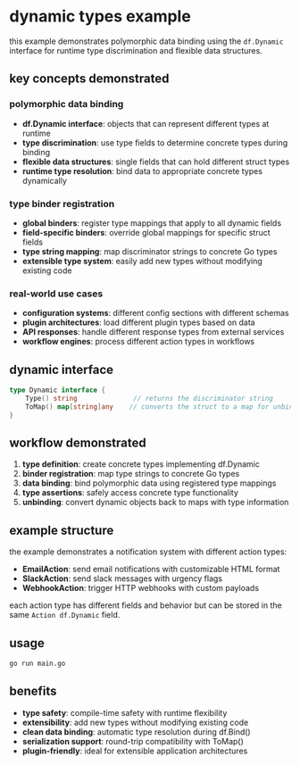 # dynamic types example

this example demonstrates polymorphic data binding using the `df.Dynamic` interface for runtime type discrimination and flexible data structures.

## key concepts demonstrated

### **polymorphic data binding**
- **df.Dynamic interface**: objects that can represent different types at runtime
- **type discrimination**: use type fields to determine concrete types during binding
- **flexible data structures**: single fields that can hold different struct types
- **runtime type resolution**: bind data to appropriate concrete types dynamically

### **type binder registration**
- **global binders**: register type mappings that apply to all dynamic fields
- **field-specific binders**: override global mappings for specific struct fields
- **type string mapping**: map discriminator strings to concrete Go types
- **extensible type system**: easily add new types without modifying existing code

### **real-world use cases**
- **configuration systems**: different config sections with different schemas
- **plugin architectures**: load different plugin types based on data
- **API responses**: handle different response types from external services
- **workflow engines**: process different action types in workflows

## dynamic interface

```go
type Dynamic interface {
    Type() string              // returns the discriminator string
    ToMap() map[string]any    // converts the struct to a map for unbinding
}
```

## workflow demonstrated

1. **type definition**: create concrete types implementing df.Dynamic
2. **binder registration**: map type strings to concrete Go types
3. **data binding**: bind polymorphic data using registered type mappings
4. **type assertions**: safely access concrete type functionality
5. **unbinding**: convert dynamic objects back to maps with type information

## example structure

the example demonstrates a notification system with different action types:
- **EmailAction**: send email notifications with customizable HTML format
- **SlackAction**: send slack messages with urgency flags
- **WebhookAction**: trigger HTTP webhooks with custom payloads

each action type has different fields and behavior but can be stored in the same `Action df.Dynamic` field.

## usage

```bash
go run main.go
```

## benefits

- **type safety**: compile-time safety with runtime flexibility
- **extensibility**: add new types without modifying existing code
- **clean data binding**: automatic type resolution during df.Bind()
- **serialization support**: round-trip compatibility with ToMap()
- **plugin-friendly**: ideal for extensible application architectures